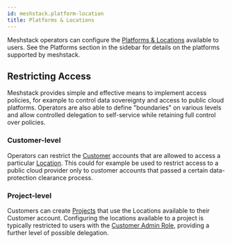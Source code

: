 ```yaml
---
id: meshstack.platform-location
title: Platforms & Locations
---
```


Meshstack operators can configure the [Platforms & Locations](meshcloud.platform-location.md) available to
users. See the Platforms section in the sidebar for details on the platforms supported by meshstack.

## Restricting Access

Meshstack provides simple and effective means to implement access policies, for example to control data
sovereignty and access to public cloud platforms. Operators are also able to define "boundaries" on various
levels and allow controlled delegation to self-service while retaining full control over policies.

### Customer-level

Operators can restrict the [Customer](meshcloud.customer.md) accounts that are allowed to access a particular [Location](meshcloud.platform-location.md). This could for example be used to restrict access to a public cloud
provider only to customer accounts that passed a certain data-protection clearance process.

### Project-level

Customers can create [Projects](meshcloud.project.md) that use the Locations available to their Customer account.
Configuring the locations available to a project is typically restricted to users with the [Customer Admin Role](meshcloud.groups.md), providing a further level of possible delegation.
